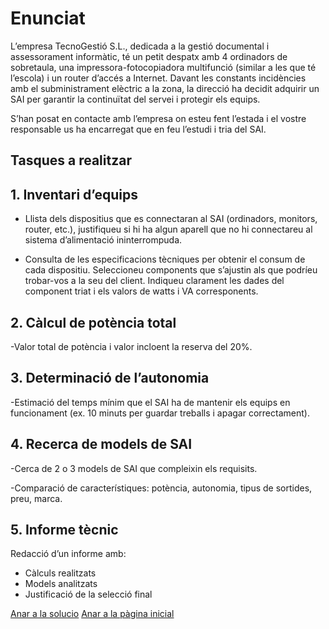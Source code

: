 # Enunciat

L’empresa TecnoGestió S.L., dedicada a la gestió documental i assessorament informàtic, té un petit despatx amb 4 ordinadors de sobretaula, una impressora-fotocopiadora multifunció (similar a les que té l’escola) i un router d’accés a Internet. Davant les constants incidències amb el subministrament elèctric a la zona, la direcció ha decidit adquirir un SAI per garantir la continuïtat del servei i protegir els equips.

S’han posat en contacte amb l’empresa on esteu fent l’estada i el vostre responsable us ha encarregat que en feu l’estudi i tria del SAI.

## Tasques a realitzar

## 1. Inventari d’equips

- Llista dels dispositius que es connectaran al SAI (ordinadors, monitors, router, etc.), justifiqueu si hi ha algun aparell que no hi connectareu al sistema d’alimentació ininterrompuda.

- Consulta de les especificacions tècniques per obtenir el consum de cada dispositiu. Seleccioneu components que s’ajustin als que podríeu trobar-vos a la seu del client. Indiqueu clarament les dades del component triat i els valors de watts i VA corresponents.

## 2. Càlcul de potència total

-Valor total de potència i valor incloent la reserva del 20%.

## 3. Determinació de l’autonomia

-Estimació del temps mínim que el SAI ha de mantenir els equips en funcionament (ex. 10 minuts per guardar treballs i apagar correctament).

## 4. Recerca de models de SAI

-Cerca de 2 o 3 models de SAI que compleixin els requisits.

-Comparació de característiques: potència, autonomia, tipus de sortides, preu, marca.

## 5. Informe tècnic

Redacció d’un informe amb:  
- Càlculs realitzats  
- Models analitzats  
- Justificació de la selecció final

[Anar a la solucio](../solucio.md)
[Anar a la pàgina inicial](../README.md)

